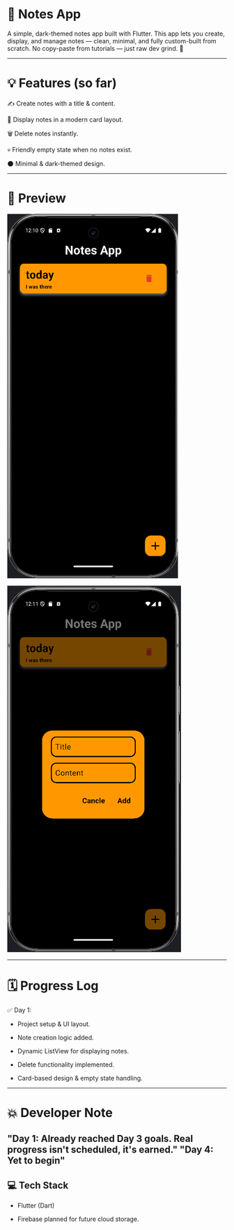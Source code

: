 # 📒 Notes App

A simple, dark-themed notes app built with Flutter.
This app lets you create, display, and manage notes — clean, minimal, and fully custom-built from scratch.
No copy-paste from tutorials — just raw dev grind. 💪

---
# 💡 Features (so far)
✍️ Create notes with a title & content.

🧾 Display notes in a modern card layout.

🗑️ Delete notes instantly.

💀 Friendly empty state when no notes exist.

🌑 Minimal & dark-themed design.

---
# 📸 Preview

![img.png](img.png)

![img_1.png](img_1.png)

---
# 🗓️ Progress Log
✅ Day 1:

- Project setup & UI layout.

- Note creation logic added.

- Dynamic ListView for displaying notes.

- Delete functionality implemented.

- Card-based design & empty state handling.

---
# 💥 Developer Note
"Day 1: Already reached Day 3 goals. Real progress isn't scheduled, it's earned."
"Day 4: Yet to begin"
---
## 💻 Tech Stack

- Flutter (Dart)

- Firebase planned for future cloud storage.

